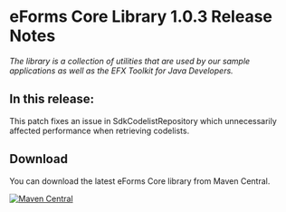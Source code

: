 # eForms Core Library 1.0.3 Release Notes

_The library is a collection of utilities that are used by our sample applications as well as the EFX Toolkit for Java Developers._

## In this release:
This patch fixes an issue in SdkCodelistRepository which unnecessarily affected performance when retrieving codelists.

## Download

You can download the latest eForms Core library from Maven Central.

[![Maven Central](https://img.shields.io/maven-central/v/eu.europa.ted.eforms/eforms-core-java?label=Download%20&style=flat-square)](https://search.maven.org/search?q=g:%22eu.europa.ted.eforms%22%20AND%20a:%22eforms-core-java%22)
